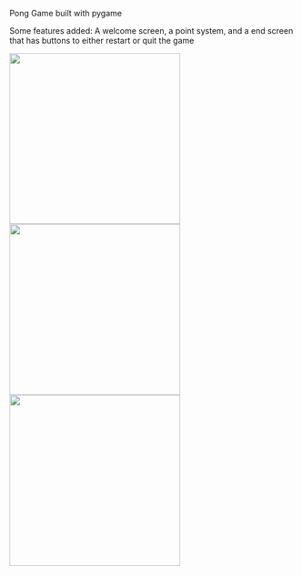 Pong Game built with pygame

Some features added: A welcome screen, a point system, and a end screen that has buttons to either restart or quit the game 

<img src = "https://github.com/NataliaP14/Pong/assets/140302491/e9fbfa84-98db-4fb4-a0dc-52301d01a446" width = 300/>
<img src = "https://github.com/NataliaP14/Pong/assets/140302491/493de7ae-9f5c-4978-9567-62b2ccdb76bf" width = 300/>

<img src = "https://github.com/NataliaP14/Pong/assets/140302491/cbbaf9db-6be3-4b99-ae16-639eeb4f489b" width = 300 />
